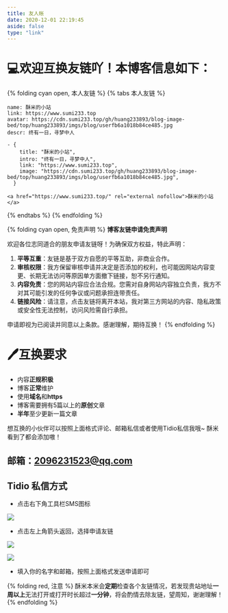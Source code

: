```yaml
---
title: 友人帐
date: 2020-12-01 22:19:45
aside: false
type: "link"
---
```


# 💻欢迎互换友链吖！本博客信息如下：

{% folding cyan open, 本人友链 %}
{% tabs 本人友链 %}

<!-- tab  Butterfly/Anzhiyu -->
```
name: 酥米的小站
link: https://www.sumi233.top
avatar: https://cdn.sumi233.top/gh/huang233893/blog-image-bed/top/huang233893/imgs/blog/userfb6a1018b84ce485.jpg
descr: 终有一日，寻梦中人
```
<!-- endtab -->

<!-- tab Fuild -->
```
- {
    title: "酥米的小站",
    intro: "终有一日，寻梦中人",
    link: "https://www.sumi233.top",
    image: "https://cdn.sumi233.top/gh/huang233893/blog-image-bed/top/huang233893/imgs/blog/userfb6a1018b84ce485.jpg",
  }
```
<!-- endtab -->

<!-- tab HTML -->
```
<a href="https://www.sumi233.top/" rel="external nofollow">酥米的小站</a>
```
<!-- endtab -->

{% endtabs %}
{% endfolding %}

{% folding cyan open, 免责声明 %}
**博客友链申请免责声明**

欢迎各位志同道合的朋友申请友链呀！为确保双方权益，特此声明：

1.  **平等互重**：友链是基于双方自愿的平等互助，非商业合作。
2.  **审核权限**：我方保留审核申请并决定是否添加的权利，也可能因网站内容变更、长期无法访问等原因单方面撤下链接，恕不另行通知。
3.  **内容免责**：您的网站内容应合法合规。您需对自身网站内容独立负责，我方不对其可能引发的任何争议或问题承担连带责任。
4.  **链接风险**：请注意，点击友链将离开本站，我对第三方网站的内容、隐私政策或安全性无法控制，访问风险需自行承担。

申请即视为已阅读并同意以上条款。感谢理解，期待互换！
{% endfolding %}


# 🖊互换要求
- 内容**正规积极**
- 博客**正常**维护
- 使用**域名**和**https**
- 博客需要拥有5篇以上的**原创**文章
- **半年**至少更新一篇文章

想互换的小伙伴可以按照上面格式评论、邮箱私信或者使用Tidio私信我哦~ 酥米看到了都会添加嗷！
## 邮箱：2096231523@qq.com
## Tidio 私信方式

- 点击右下角工具栏SMS图标

![](https://cdn.sumi233.top/gh/huang233893/blog-image-bed@main/top/huang233893/imgs/blog/sixin.png)

- 点击左上角箭头返回，选择申请友链

![](https://cdn.sumi233.top/gh/huang233893/blog-image-bed@main/top/huang233893/imgs/blog/tidio2.png)

![](https://cdn.sumi233.top/gh/huang233893/blog-image-bed@main/top/huang233893/imgs/blog/tidio3.png)
- 填入你的名字和邮箱，按照上面格式发送申请即可



{% folding red, 注意 %}
酥米本米会**定期**检查各个友链情况，若发现贵站地址**一周以上**无法打开或打开时长超过**一分钟**，将会酌情去除友链，望周知，谢谢理解！
{% endfolding %}